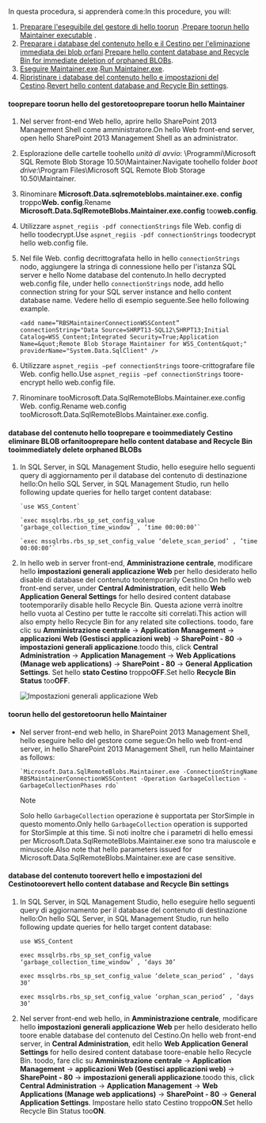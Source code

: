 <!--author=SharS last changed: 9/17/15-->

<span data-ttu-id="b90aa-101">In questa procedura, si apprenderà come:</span><span class="sxs-lookup"><span data-stu-id="b90aa-101">In this procedure, you will:</span></span>

1. <span data-ttu-id="b90aa-102">[Preparare l'eseguibile del gestore di hello toorun](#to-prepare-to-run-the-maintainer) .</span><span class="sxs-lookup"><span data-stu-id="b90aa-102">[Prepare toorun hello Maintainer executable](#to-prepare-to-run-the-maintainer) .</span></span>
2. <span data-ttu-id="b90aa-103">[Preparare i database del contenuto hello e il Cestino per l'eliminazione immediata dei blob orfani](#to-prepare-the-content-database-and-recycle-bin-to-immediately-delete-orphaned-blobs).</span><span class="sxs-lookup"><span data-stu-id="b90aa-103">[Prepare hello content database and Recycle Bin for immediate deletion of orphaned BLOBs](#to-prepare-the-content-database-and-recycle-bin-to-immediately-delete-orphaned-blobs).</span></span>
3. <span data-ttu-id="b90aa-104">[Eseguire Maintainer.exe](#to-run-the-maintainer).</span><span class="sxs-lookup"><span data-stu-id="b90aa-104">[Run Maintainer.exe](#to-run-the-maintainer).</span></span>
4. <span data-ttu-id="b90aa-105">[Ripristinare i database del contenuto hello e impostazioni del Cestino](#to-revert-the-content-database-and-recycle-bin-settings).</span><span class="sxs-lookup"><span data-stu-id="b90aa-105">[Revert hello content database and Recycle Bin settings](#to-revert-the-content-database-and-recycle-bin-settings).</span></span>

#### <a name="tooprepare-toorun-hello-maintainer"></a><span data-ttu-id="b90aa-106">tooprepare toorun hello del gestore</span><span class="sxs-lookup"><span data-stu-id="b90aa-106">tooprepare toorun hello Maintainer</span></span>
1. <span data-ttu-id="b90aa-107">Nel server front-end Web hello, aprire hello SharePoint 2013 Management Shell come amministratore.</span><span class="sxs-lookup"><span data-stu-id="b90aa-107">On hello Web front-end server, open hello SharePoint 2013 Management Shell as an administrator.</span></span>
2. <span data-ttu-id="b90aa-108">Esplorazione delle cartelle toohello *unità di avvio*: \Programmi\Microsoft SQL Remote Blob Storage 10.50\Maintainer\.</span><span class="sxs-lookup"><span data-stu-id="b90aa-108">Navigate toohello folder *boot drive*:\Program Files\Microsoft SQL Remote Blob Storage 10.50\Maintainer\.</span></span>
3. <span data-ttu-id="b90aa-109">Rinominare **Microsoft.Data.sqlremoteblobs.maintainer.exe. config** troppo**Web. config**.</span><span class="sxs-lookup"><span data-stu-id="b90aa-109">Rename **Microsoft.Data.SqlRemoteBlobs.Maintainer.exe.config** too**web.config**.</span></span>
4. <span data-ttu-id="b90aa-110">Utilizzare `aspnet_regiis -pdf connectionStrings` file Web. config di hello toodecrypt.</span><span class="sxs-lookup"><span data-stu-id="b90aa-110">Use `aspnet_regiis -pdf connectionStrings` toodecrypt hello web.config file.</span></span>
5. <span data-ttu-id="b90aa-111">Nel file Web. config decrittografata hello in hello `connectionStrings` nodo, aggiungere la stringa di connessione hello per l'istanza SQL server e hello Nome database del contenuto.</span><span class="sxs-lookup"><span data-stu-id="b90aa-111">In hello decrypted web.config file, under hello `connectionStrings` node, add hello connection string for your SQL server instance and hello content database name.</span></span> <span data-ttu-id="b90aa-112">Vedere hello di esempio seguente.</span><span class="sxs-lookup"><span data-stu-id="b90aa-112">See hello following example.</span></span>
   
    `<add name=”RBSMaintainerConnectionWSSContent” connectionString="Data Source=SHRPT13-SQL12\SHRPT13;Initial Catalog=WSS_Content;Integrated Security=True;Application Name=&quot;Remote Blob Storage Maintainer for WSS_Content&quot;" providerName="System.Data.SqlClient" />`
6. <span data-ttu-id="b90aa-113">Utilizzare `aspnet_regiis –pef connectionStrings` toore-crittografare file Web. config hello.</span><span class="sxs-lookup"><span data-stu-id="b90aa-113">Use `aspnet_regiis –pef connectionStrings` toore-encrypt hello web.config file.</span></span> 
7. <span data-ttu-id="b90aa-114">Rinominare tooMicrosoft.Data.SqlRemoteBlobs.Maintainer.exe.config Web. config.</span><span class="sxs-lookup"><span data-stu-id="b90aa-114">Rename web.config tooMicrosoft.Data.SqlRemoteBlobs.Maintainer.exe.config.</span></span> 

#### <a name="tooprepare-hello-content-database-and-recycle-bin-tooimmediately-delete-orphaned-blobs"></a><span data-ttu-id="b90aa-115">database del contenuto hello tooprepare e tooimmediately Cestino eliminare BLOB orfani</span><span class="sxs-lookup"><span data-stu-id="b90aa-115">tooprepare hello content database and Recycle Bin tooimmediately delete orphaned BLOBs</span></span>
1. <span data-ttu-id="b90aa-116">In SQL Server, in SQL Management Studio, hello eseguire hello seguenti query di aggiornamento per il database del contenuto di destinazione hello:</span><span class="sxs-lookup"><span data-stu-id="b90aa-116">On hello SQL Server, in SQL Management Studio, run hello following update queries for hello target content database:</span></span> 
   
       `use WSS_Content`
   
       `exec mssqlrbs.rbs_sp_set_config_value ‘garbage_collection_time_window’ , ’time 00:00:00’`
   
       `exec mssqlrbs.rbs_sp_set_config_value ‘delete_scan_period’ , ’time 00:00:00’`
2. <span data-ttu-id="b90aa-117">In hello web in server front-end, **Amministrazione centrale**, modificare hello **impostazioni generali applicazione Web** per hello desiderato hello disable di database del contenuto tootemporarily Cestino.</span><span class="sxs-lookup"><span data-stu-id="b90aa-117">On hello web front-end server, under **Central Administration**, edit hello **Web Application General Settings** for hello desired content database tootemporarily disable hello Recycle Bin.</span></span> <span data-ttu-id="b90aa-118">Questa azione verrà inoltre hello vuota al Cestino per tutte le raccolte siti correlati.</span><span class="sxs-lookup"><span data-stu-id="b90aa-118">This action will also empty hello Recycle Bin for any related site collections.</span></span> <span data-ttu-id="b90aa-119">toodo, fare clic su **Amministrazione centrale** -> **Application Management** -> **applicazioni Web (Gestisci applicazioni web)**  ->  **SharePoint - 80** -> **impostazioni generali applicazione**.</span><span class="sxs-lookup"><span data-stu-id="b90aa-119">toodo this, click **Central Administration** -> **Application Management** -> **Web Applications (Manage web applications)** -> **SharePoint - 80** -> **General Application Settings**.</span></span> <span data-ttu-id="b90aa-120">Set hello **stato Cestino** troppo**OFF**.</span><span class="sxs-lookup"><span data-stu-id="b90aa-120">Set hello **Recycle Bin Status** too**OFF**.</span></span>
   
    ![Impostazioni generali applicazione Web](./media/storsimple-sharepoint-adapter-garbage-collection/HCS_WebApplicationGeneralSettings-include.png)

#### <a name="toorun-hello-maintainer"></a><span data-ttu-id="b90aa-122">toorun hello del gestore</span><span class="sxs-lookup"><span data-stu-id="b90aa-122">toorun hello Maintainer</span></span>
* <span data-ttu-id="b90aa-123">Nel server front-end web hello, in SharePoint 2013 Management Shell, hello eseguire hello del gestore come segue:</span><span class="sxs-lookup"><span data-stu-id="b90aa-123">On hello web front-end server, in hello SharePoint 2013 Management Shell, run hello Maintainer as follows:</span></span>
  
      `Microsoft.Data.SqlRemoteBlobs.Maintainer.exe -ConnectionStringName RBSMaintainerConnectionWSSContent -Operation GarbageCollection -GarbageCollectionPhases rdo`
  
  > [!NOTE]
  > <span data-ttu-id="b90aa-124">Solo hello `GarbageCollection` operazione è supportata per StorSimple in questo momento.</span><span class="sxs-lookup"><span data-stu-id="b90aa-124">Only hello `GarbageCollection` operation is supported for StorSimple at this time.</span></span> <span data-ttu-id="b90aa-125">Si noti inoltre che i parametri di hello emessi per Microsoft.Data.SqlRemoteBlobs.Maintainer.exe sono tra maiuscole e minuscole.</span><span class="sxs-lookup"><span data-stu-id="b90aa-125">Also note that hello parameters issued for Microsoft.Data.SqlRemoteBlobs.Maintainer.exe are case sensitive.</span></span> 
  > 
  > 

#### <a name="toorevert-hello-content-database-and-recycle-bin-settings"></a><span data-ttu-id="b90aa-126">database del contenuto toorevert hello e impostazioni del Cestino</span><span class="sxs-lookup"><span data-stu-id="b90aa-126">toorevert hello content database and Recycle Bin settings</span></span>
1. <span data-ttu-id="b90aa-127">In SQL Server, in SQL Management Studio, hello eseguire hello seguenti query di aggiornamento per il database del contenuto di destinazione hello:</span><span class="sxs-lookup"><span data-stu-id="b90aa-127">On hello SQL Server, in SQL Management Studio, run hello following update queries for hello target content database:</span></span>
   
      `use WSS_Content`
   
      `exec mssqlrbs.rbs_sp_set_config_value ‘garbage_collection_time_window’ , ‘days 30’`
   
      `exec mssqlrbs.rbs_sp_set_config_value ‘delete_scan_period’ , ’days 30’`
   
      `exec mssqlrbs.rbs_sp_set_config_value ‘orphan_scan_period’ , ’days 30’`
2. <span data-ttu-id="b90aa-128">Nel server front-end web hello, in **Amministrazione centrale**, modificare hello **impostazioni generali applicazione Web** per hello desiderato hello toore enable database del contenuto del Cestino.</span><span class="sxs-lookup"><span data-stu-id="b90aa-128">On hello web front-end server, in **Central Administration**, edit hello **Web Application General Settings** for hello desired content database toore-enable hello Recycle Bin.</span></span> <span data-ttu-id="b90aa-129">toodo, fare clic su **Amministrazione centrale** -> **Application Management** -> **applicazioni Web (Gestisci applicazioni web)**  ->  **SharePoint - 80** -> **impostazioni generali applicazione**.</span><span class="sxs-lookup"><span data-stu-id="b90aa-129">toodo this, click **Central Administration** -> **Application Management** -> **Web Applications (Manage web applications)** -> **SharePoint - 80** -> **General Application Settings**.</span></span> <span data-ttu-id="b90aa-130">Impostare hello stato Cestino troppo**ON**.</span><span class="sxs-lookup"><span data-stu-id="b90aa-130">Set hello Recycle Bin Status too**ON**.</span></span>

